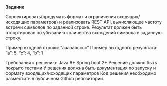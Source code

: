 **Задание**

Спроектировать(продумать формат и ограничения входящих/исходящих параметров) и реализовать REST API, вычисляющее частоту встречи символов по заданной строке.
Результат должен быть отсортирован по убыванию количества вхождений символа в заданную строку.

Пример входной строки: “aaaaabcccc”
Пример выходного результата: “a”: 5, “c”: 4, “b”: 1

Требования к решению:
Java 8+
Spring boot 2+
Решение должно быть покрыто тестами
У решения должна быть документация по запуску и формату входящих/исходящих параметров
Код решения необходимо разместить в публичном Github репозитории.


